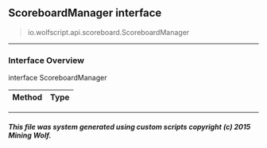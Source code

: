 ## ScoreboardManager __interface__

>io.wolfscript.api.scoreboard.ScoreboardManager

---

### Interface Overview

interface ScoreboardManager

Method | Type   
--- | :--- 



---



##### This file was system generated using custom scripts copyright (c) 2015 Mining Wolf.
	

